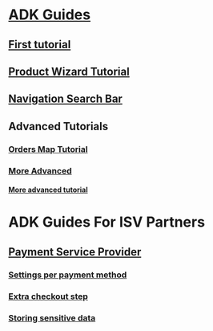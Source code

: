 # [ADK Guides](index.md)

## [First tutorial](adk1.md)

## [Product Wizard Tutorial](productwizard.md)

## [Navigation Search Bar](navigationsearchbar.md)

## Advanced Tutorials

### [Orders Map Tutorial](advanced/ordersmap.md)

### [More Advanced](advanced/more_advanced/test.md)

#### [More advanced tutorial](advanced/more_advanced/adk1.md)

# ADK Guides For ISV Partners

## [Payment Service Provider](isv/Payment/index.md)

### [Settings per payment method](isv/Payment/payment-method-settings.md)

### [Extra checkout step](isv/Payment/payment-extra-checkout-step.md)

### [Storing sensitive data](isv/Payment/store-sensitive-data.md)
